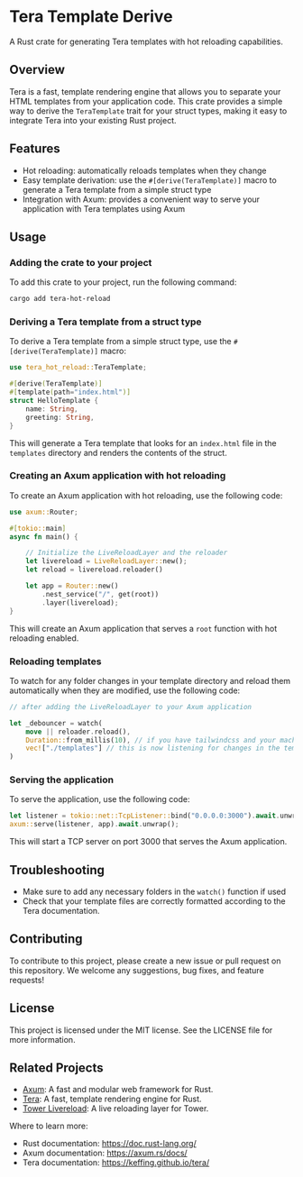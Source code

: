 # Tera Template Derive

A Rust crate for generating Tera templates with hot reloading capabilities.

## Overview

Tera is a fast, template rendering engine that allows you to separate your HTML templates from your application code. This crate provides a simple way to derive the `TeraTemplate` trait for your struct types, making it easy to integrate Tera into your existing Rust project.

## Features

*   Hot reloading: automatically reloads templates when they change
*   Easy template derivation: use the `#[derive(TeraTemplate)]` macro to generate a Tera template from a simple struct type
*   Integration with Axum: provides a convenient way to serve your application with Tera templates using Axum

## Usage

### Adding the crate to your project

To add this crate to your project, run the following command:

```bash
cargo add tera-hot-reload
```

### Deriving a Tera template from a struct type

To derive a Tera template from a simple struct type, use the `#[derive(TeraTemplate)]` macro:

```rust
use tera_hot_reload::TeraTemplate;

#[derive(TeraTemplate)]
#[template(path="index.html")]
struct HelloTemplate {
    name: String,
    greeting: String,
}
```

This will generate a Tera template that looks for an `index.html` file in the `templates` directory and renders the contents of the struct.

### Creating an Axum application with hot reloading

To create an Axum application with hot reloading, use the following code:

```rust
use axum::Router;

#[tokio::main]
async fn main() {

    // Initialize the LiveReloadLayer and the reloader
    let livereload = LiveReloadLayer::new();
    let reload = livereload.reloader()

    let app = Router::new()
        .nest_service("/", get(root))
        .layer(livereload);
}
```

This will create an Axum application that serves a `root` function with hot reloading enabled.

### Reloading templates

To watch for any folder changes in your template directory and reload them automatically when they are modified, use the following code:

```rust
// after adding the LiveReloadLayer to your Axum application

let _debouncer = watch(
    move || reloader.reload(),
    Duration::from_millis(10), // if you have tailwindcss and your machine is slow, you can increase this value
    vec!["./templates"] // this is now listening for changes in the templates folder add any other folders you want to watch this can be your folder that holds your JS files or CSS or whatever you are serving in your app
)
```

### Serving the application

To serve the application, use the following code:

```rust
let listener = tokio::net::TcpListener::bind("0.0.0.0:3000").await.unwrap();
axum::serve(listener, app).await.unwrap();
```

This will start a TCP server on port 3000 that serves the Axum application.

## Troubleshooting

*   Make sure to add any necessary folders in the `watch()` function if used
*   Check that your template files are correctly formatted according to the Tera documentation.

## Contributing

To contribute to this project, please create a new issue or pull request on this repository. We welcome any suggestions, bug fixes, and feature requests!

## License

This project is licensed under the MIT license. See the LICENSE file for more information.

## Related Projects

*   [Axum](https://axum.rs/): A fast and modular web framework for Rust.
*   [Tera](https://github.com/keffing/tera): A fast, template rendering engine for Rust.
*   [Tower Livereload](https://github.com/tower-livereload/livereload): A live reloading layer for Tower.

Where to learn more:

*   Rust documentation: <https://doc.rust-lang.org/>
*   Axum documentation: <https://axum.rs/docs/>
*   Tera documentation: <https://keffing.github.io/tera/>
